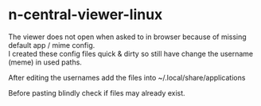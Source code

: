 # n-central-viewer-linux
The viewer does not open when asked to in browser because of missing default app / mime config. <br />
I created these config files quick & dirty so still have change the username (meme) in used paths.<br />

After editing the usernames add the files into ~/.local/share/applications<br />

Before pasting blindly check if files may already exist.


